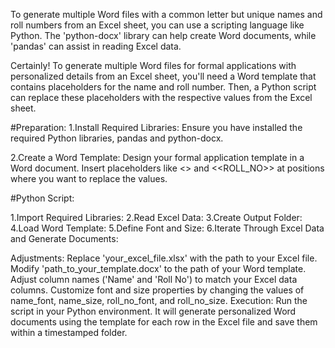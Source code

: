 To generate multiple Word files with a common letter but unique names and roll numbers from an Excel sheet,
you can use a scripting language like Python. The 'python-docx' library can help create Word documents,
while 'pandas' can assist in reading Excel data.


Certainly! To generate multiple Word files for formal applications with personalized details from an Excel sheet,
you'll need a Word template that contains placeholders for the name and roll number.
Then, a Python script can replace these placeholders with the respective values from the Excel sheet.

#Preparation:
1.Install Required Libraries: Ensure you have installed the required Python libraries, pandas and python-docx.

2.Create a Word Template:
Design your formal application template in a Word document.
Insert placeholders like <<NAME>> and <<ROLL_NO>> at positions where you want to replace the values.

#Python Script:

1.Import Required Libraries:
2.Read Excel Data:
3.Create Output Folder:
4.Load Word Template:
5.Define Font and Size:
6.Iterate Through Excel Data and Generate Documents:

Adjustments:
Replace 'your_excel_file.xlsx' with the path to your Excel file.
Modify 'path_to_your_template.docx' to the path of your Word template.
Adjust column names ('Name' and 'Roll No') to match your Excel data columns.
Customize font and size properties by changing the values of name_font, name_size, roll_no_font, and roll_no_size.
Execution:
Run the script in your Python environment.
It will generate personalized Word documents using the template for each row in the Excel file and save them within a timestamped folder.
